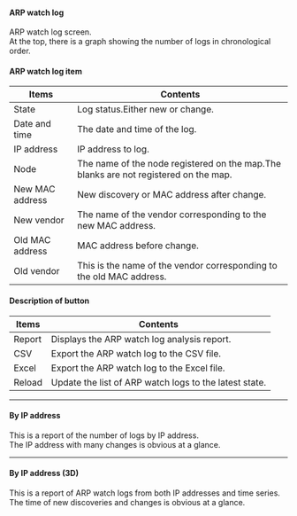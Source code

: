 #### ARP watch log

<div class="text-xl mb-2">
ARP watch log screen.<br>
At the top, there is a graph showing the number of logs in chronological order.
</div>

>>>
#### ARP watch log item

<div class="text-xl">

| Items | Contents |
| ---- | ---- |
| State | Log status.Either new or change.|
| Date and time | The date and time of the log.|
| IP address | IP address to log.|
| Node | The name of the node registered on the map.The blanks are not registered on the map.|
| New MAC address | New discovery or MAC address after change.|
| New vendor | The name of the vendor corresponding to the new MAC address.|
| Old MAC address | MAC address before change.|
| Old vendor | This is the name of the vendor corresponding to the old MAC address.|
</div>

>>>
#### Description of button

<div class="text-xl">

| Items | Contents |
| ---- | ---- |
| Report | Displays the ARP watch log analysis report.|
| CSV | Export the ARP watch log to the CSV file.|
| Excel | Export the ARP watch log to the Excel file.|
| Reload | Update the list of ARP watch logs to the latest state.|
</div>


---
#### By IP address

<div class="text-xl mb-2">
This is a report of the number of logs by IP address.<br>
The IP address with many changes is obvious at a glance.
</div>


---
#### By IP address (3D)

<div class="text-xl mb-2">
This is a report of ARP watch logs from both IP addresses and time series.<br>
The time of new discoveries and changes is obvious at a glance.
</div>
